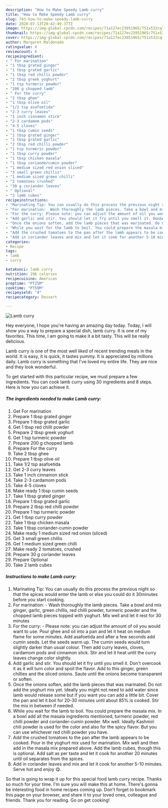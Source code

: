 ```yaml
---
description: "How to Make Speedy Lamb curry"
title: "How to Make Speedy Lamb curry"
slug: 743-how-to-make-speedy-lamb-curry
date: 2020-07-13T20:42:49.377Z
image: https://img-global.cpcdn.com/recipes/71a127ec23951965/751x532cq70/lamb-curry-recipe-main-photo.jpg
thumbnail: https://img-global.cpcdn.com/recipes/71a127ec23951965/751x532cq70/lamb-curry-recipe-main-photo.jpg
cover: https://img-global.cpcdn.com/recipes/71a127ec23951965/751x532cq70/lamb-curry-recipe-main-photo.jpg
author: Margaret Maldonado
ratingvalue: 4
reviewcount: 6
recipeingredient:
- " For marination"
- "1 tbsp grated ginger"
- "1 tbsp grated garlic"
- "1 tbsp red chilli powder"
- "2 tbsp greek yoghurt"
- "1 tsp turmeric powder"
- "200 g chopped lamb"
- " For the curry"
- "2 tbsp ghee"
- "1 tbsp olive oil"
- "1/2 tsp asafoetida"
- "2-3 curry leaves"
- "1 inch cinnamon stick"
- "2-3 cardamom pods"
- "4-5 cloves"
- "1 tbsp cumin seeds"
- "1 tbsp grated ginger"
- "1 tbsp grated garlic"
- "2 tbsp red chilli powder"
- "1 tsp turmeric powder"
- "1 tbsp curry powder"
- "1 tbsp chicken masala"
- "1 tbsp coriandercumin powder"
- "1 medium sized red onion sliced"
- "3 small green chillis"
- "1 medium sized green chilli"
- "2 tomatoes crushed"
- "30 g coriander leaves"
- " Optional"
- "2 lamb cubes"
recipeinstructions:
- "Marinating Tip: You can usually do this process the previous night so that the spices would enter the lamb or else you could do it 30minutes before you start cooking."
- "For marination:  Wash thoroughly the lamb pieces. Take a bowl and mix ginger, garlic, green chillis, red chilli powder, turmeric powder and the chopped lamb pieces topped with yoghurt. Mix well and let it rest for 30 minutes"
- "For the curry: Please note: you can adjust the amount of oil you would want to use. Pour ghee and oil into a pan and let it heat on medium flame for some minutes. Add asafoetida and after a few seconds add cumin seeds. Let the seeds warm up. The cumin seeds would turn slightly darker than usual colour. Then add curry leaves, cloves, cardamom pods and cinnamon stick. Stir and let it heat until the curry leaves change color slightly."
- "Add garlic and stir. You should let it fry until you smell it. Don&#39;t overcook it as it will turn color and spoil the flavor. Add to this ginger, green chillies and the sliced onions. Saute until the onions become transparent or soften."
- "Once the onions soften, add the lamb pieces that was marinated. Do not add the yoghurt mix yet. Ideally you might not need to add water since lamb would release some but if you want you can add a little bit. Cover the pan and let it boil for 20-30 minutes until about 85% is cooked. Stir the mix in between if needed."
- "While you wait for the lamb to boil. You could prepare the masala mix. In a bowl add all the masala ingredients mentioned, turmeric powder, red chilli powder and coriander-cumin powder. Mix well. Ideally Kashmiri chili powder is used for the color and also for the spicy flavor. But you can use whichever red chilli powder you have."
- "Add the crushed tomatoes to the pan after the lamb appears to be cooked. Pour in the yoghurt mix used for marination. Mix well and then add in the masala mix prepared above. Add the lamb cubes, though this is optional. Add salt as per taste and let it cook for another 20 minutes until oil separates from the spices."
- "Add in coriander leaves and mix and let it cook for another 5-10 minutes. Serve hot and enjoy 😋."
categories:
- Recipe
tags:
- lamb
- curry

katakunci: lamb curry 
nutrition: 296 calories
recipecuisine: American
preptime: "PT25M"
cooktime: "PT59M"
recipeyield: "4"
recipecategory: Dessert

---
```



![Lamb curry](https://img-global.cpcdn.com/recipes/71a127ec23951965/751x532cq70/lamb-curry-recipe-main-photo.jpg)

Hey everyone, I hope you're having an amazing day today. Today, I will show you a way to prepare a special dish, lamb curry. It is one of my favorites. This time, I am going to make it a bit tasty. This will be really delicious.

Lamb curry is one of the most well liked of recent trending meals in the world. It is easy, it is quick, it tastes yummy. It is appreciated by millions daily. Lamb curry is something that I've loved my entire life. They are nice and they look wonderful.




To get started with this particular recipe, we must prepare a few ingredients. You can cook lamb curry using 30 ingredients and 8 steps. Here is how you can achieve it.

<!--inarticleads1-->

##### The ingredients needed to make Lamb curry:

1. Get  For marination
1. Prepare 1 tbsp grated ginger
1. Prepare 1 tbsp grated garlic
1. Get 1 tbsp red chilli powder
1. Prepare 2 tbsp greek yoghurt
1. Get 1 tsp turmeric powder
1. Prepare 200 g chopped lamb
1. Prepare  For the curry
1. Take 2 tbsp ghee
1. Prepare 1 tbsp olive oil
1. Take 1/2 tsp asafoetida
1. Get 2-3 curry leaves
1. Take 1 inch cinnamon stick
1. Take 2-3 cardamom pods
1. Take 4-5 cloves
1. Make ready 1 tbsp cumin seeds
1. Take 1 tbsp grated ginger
1. Prepare 1 tbsp grated garlic
1. Prepare 2 tbsp red chilli powder
1. Prepare 1 tsp turmeric powder
1. Get 1 tbsp curry powder
1. Take 1 tbsp chicken masala
1. Take 1 tbsp coriander-cumin powder
1. Make ready 1 medium sized red onion (sliced)
1. Get 3 small green chillis
1. Get 1 medium sized green chilli
1. Make ready 2 tomatoes, crushed
1. Prepare 30 g coriander leaves
1. Prepare  Optional
1. Take 2 lamb cubes




<!--inarticleads2-->

##### Instructions to make Lamb curry:

1. Marinating Tip: You can usually do this process the previous night so that the spices would enter the lamb or else you could do it 30minutes before you start cooking.
1. For marination:  - Wash thoroughly the lamb pieces. Take a bowl and mix ginger, garlic, green chillis, red chilli powder, turmeric powder and the chopped lamb pieces topped with yoghurt. Mix well and let it rest for 30 minutes
1. For the curry: - Please note: you can adjust the amount of oil you would want to use. Pour ghee and oil into a pan and let it heat on medium flame for some minutes. Add asafoetida and after a few seconds add cumin seeds. Let the seeds warm up. The cumin seeds would turn slightly darker than usual colour. Then add curry leaves, cloves, cardamom pods and cinnamon stick. Stir and let it heat until the curry leaves change color slightly.
1. Add garlic and stir. You should let it fry until you smell it. Don&#39;t overcook it as it will turn color and spoil the flavor. Add to this ginger, green chillies and the sliced onions. Saute until the onions become transparent or soften.
1. Once the onions soften, add the lamb pieces that was marinated. Do not add the yoghurt mix yet. Ideally you might not need to add water since lamb would release some but if you want you can add a little bit. Cover the pan and let it boil for 20-30 minutes until about 85% is cooked. Stir the mix in between if needed.
1. While you wait for the lamb to boil. You could prepare the masala mix. In a bowl add all the masala ingredients mentioned, turmeric powder, red chilli powder and coriander-cumin powder. Mix well. Ideally Kashmiri chili powder is used for the color and also for the spicy flavor. But you can use whichever red chilli powder you have.
1. Add the crushed tomatoes to the pan after the lamb appears to be cooked. Pour in the yoghurt mix used for marination. Mix well and then add in the masala mix prepared above. Add the lamb cubes, though this is optional. Add salt as per taste and let it cook for another 20 minutes until oil separates from the spices.
1. Add in coriander leaves and mix and let it cook for another 5-10 minutes. Serve hot and enjoy 😋.




So that is going to wrap it up for this special food lamb curry recipe. Thanks so much for your time. I'm sure you will make this at home. There's gonna be interesting food in home recipes coming up. Don't forget to bookmark this page on your browser, and share it to your loved ones, colleague and friends. Thank you for reading. Go on get cooking!
